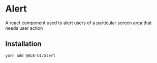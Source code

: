 # Alert

A react component used to alert users of a particular screen area that needs
user action

## Installation

```sh
yarn add @ALK-UI/alert
```
